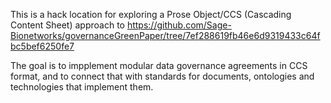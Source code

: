 This is a hack location for exploring a Prose Object/CCS (Cascading Content Sheet) approach to https://github.com/Sage-Bionetworks/governanceGreenPaper/tree/7ef288619fb46e6d9319433c64fbc5bef6250fe7


The goal is to impplement modular data governance agreements in CCS format, and to connect that with standards for documents, ontologies and technologies that implement them.
